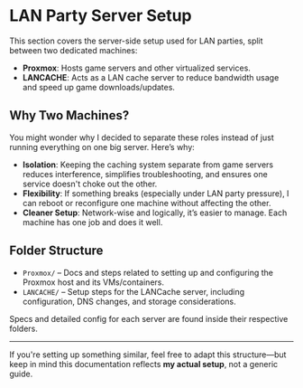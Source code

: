 # LAN Party Server Setup

This section covers the server-side setup used for LAN parties, split between two dedicated machines:

- **Proxmox**: Hosts game servers and other virtualized services.
- **LANCACHE**: Acts as a LAN cache server to reduce bandwidth usage and speed up game downloads/updates.

## Why Two Machines?

You might wonder why I decided to separate these roles instead of just running everything on one big server. Here’s why:

- **Isolation**: Keeping the caching system separate from game servers reduces interference, simplifies troubleshooting, and ensures one service doesn't choke out the other.
- **Flexibility**: If something breaks (especially under LAN party pressure), I can reboot or reconfigure one machine without affecting the other.
- **Cleaner Setup**: Network-wise and logically, it’s easier to manage. Each machine has one job and does it well.

## Folder Structure

- `Proxmox/` – Docs and steps related to setting up and configuring the Proxmox host and its VMs/containers.
- `LANCACHE/` – Setup steps for the LANCache server, including configuration, DNS changes, and storage considerations.

Specs and detailed config for each server are found inside their respective folders.

---

If you're setting up something similar, feel free to adapt this structure—but keep in mind this documentation reflects **my actual setup**, not a generic guide.
